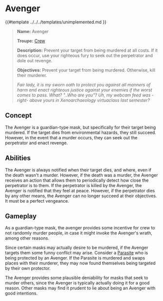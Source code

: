 # Avenger

{{#template ../../../templates/unimplemented.md }}

> **Name:** Avenger
>
> **Troupe:** [Crew](../crew.md)
>
> **Description:** Prevent your target from being murdered at all costs. If it does occur, use your righteous fury to seek out the perpetrator and dole out revenge.
>
> **Objectives:** Prevent your target from being murdered. Otherwise, kill their murderer.
>
> *Fair lady, it is my sworn oath to protect you against all manners of harm and enact righteous justice against your enemies if the worst comes to pass. What? "..Who are you"? Uh, my webcam feed was -right- above yours in Xenoarchaeology virtuaclass last semester?*

## Concept

The Avenger is a guardian-type mask, but specifically for their target being murdered. If the target dies from environmental hazards, they still succeed. However, in the event that a murder occurs, they can seek out the perpetrator and enact revenge.

## Abilities

The Avenger is always notified when their target dies, and where, even if the death wasn't a murder. However, if the death was a murder, the Avenger receives an action that allows them to periodically detect how close the perpetrator is to them. If the perpetrator is killed by the Avenger, the Avenger is notified that they feel at peace. However, if the perpetrator dies by any other means, the Avenger can no longer succeed at their objectives. It must be a perfect vengeance.

## Gameplay

As a guardian-type mask, the avenger provides some incentive for crew to not randomly murder people, in case it might invoke the Avenger's wrath, among other reasons.

Since certain masks may actually desire to be murdered, if the Avenger targets them some funny conflict may arise. Consider a [Parasite](./parasite.md) who is being protected by an Avenger. If the Parasite is murdered and swaps places with their murderer, they may now found themselves being targeted by their own protector.

The Avenger provides some plausible deniability for masks that seek to murder others, since the Avenger is typically actually doing it for a good reason. Other masks may find it prudent to lie about being an Avenger with good intentions.